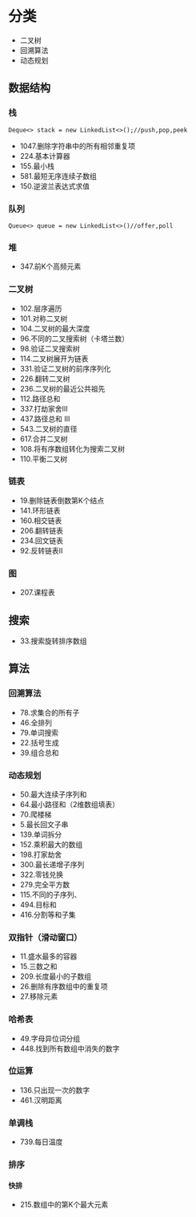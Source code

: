 # 分类
* 二叉树
* 回溯算法
* 动态规划
## 数据结构
### 栈
`Deque<> stack = new LinkedList<>();//push,pop,peek`
* 1047.删除字符串中的所有相邻重复项
* 224.基本计算器
* 155.最小栈
* 581.最短无序连续子数组
* 150.逆波兰表达式求值

### 队列
`Queue<> queue = new LinkedList<>()//offer,poll`

### 堆
* 347.前K个高频元素

### 二叉树
* 102.层序遍历
* 101.对称二叉树
* 104.二叉树的最大深度
* 96.不同的二叉搜索树（卡塔兰数）
* 98.验证二叉搜索树
* 114.二叉树展开为链表
* 331.验证二叉树的前序序列化
* 226.翻转二叉树
* 236.二叉树的最近公共祖先
* 112.路径总和
* 337.打劫家舍III
* 437.路径总和 III
* 543.二叉树的直径
* 617.合并二叉树
* 108.将有序数组转化为搜索二叉树
* 110.平衡二叉树

### 链表
* 19.删除链表倒数第K个结点
* 141.环形链表
* 160.相交链表
* 206.翻转链表
* 234.回文链表
* 92.反转链表II

### 图
* 207.课程表


## 搜索
* 33.搜索旋转排序数组

## 算法
### 回溯算法
* 78.求集合的所有子
* 46.全排列
* 79.单词搜索
* 22.括号生成
* 39.组合总和

### 动态规划
* 50.最大连续子序列和
* 64.最小路径和（2维数组填表）
* 70.爬楼梯
* 5.最长回文子串
* 139.单词拆分
* 152.乘积最大的数组
* 198.打家劫舍
* 300.最长递增子序列    
* 322.零钱兑换
* 279.完全平方数
* 115.不同的子序列、
* 494.目标和
* 416.分割等和子集

### 双指针（滑动窗口）
* 11.盛水最多的容器
* 15.三数之和
* 209.长度最小的子数组
* 26.删除有序数组中的重复项
* 27.移除元素

### 哈希表
* 49.字母异位词分组
* 448.找到所有数组中消失的数字

### 位运算
* 136.只出现一次的数字
* 461.汉明距离

### 单调栈
* 739.每日温度

### 排序
#### 快排
* 215.数组中的第K个最大元素